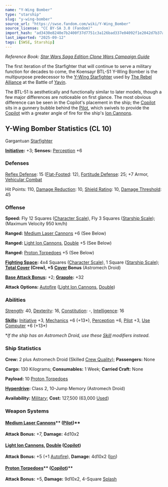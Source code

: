 ```yaml
---
name: "Y-Wing Bomber"
type: "starship"
slug: "y-wing-bomber"
source_url: "https://swse.fandom.com/wiki/Y-Wing_Bomber"
source_license: "CC BY-SA 3.0 (Fandom)"
import_hash: "ad3430e8240e7b2400f37d7751c3a126bad337e04092f1e2042d7b37acf9885e"
last_imported: "2025-09-12"
tags: [SWSE, Starship]
---
```

*Reference Book: [Star Wars Saga Edition Clone Wars Campaign Guide](https://swse.fandom.com/wiki/Star_Wars_Saga_Edition_Clone_Wars_Campaign_Guide)*

The first iteration of the Starfighter that will continue to serve a military function for decades to come, the Koensayr BTL-S1 Y-Wing Bomber is the multipurpose predecessor to the [Y-Wing Starfighter](https://swse.fandom.com/wiki/Y-Wing_Starfighter) used by [The Rebel Alliance](https://swse.fandom.com/wiki/The_Rebel_Alliance) at the Battle of [Yavin](https://swse.fandom.com/wiki/Yavin).

The BTL-51 is aesthetically and functionally similar to later models, though a few major differences are noticeable on first glance. The most obvious difference can be seen in the Copilot's placement in the ship; the [Copilot](https://swse.fandom.com/wiki/Copilot) sits in a gunnery bubble behind the [Pilot](https://swse.fandom.com/wiki/Pilot_(Vehicle_Combat)), which swivels to provide the [Copilot](https://swse.fandom.com/wiki/Copilot) with a greater angle of fire for the ship's [Ion Cannons](https://swse.fandom.com/wiki/Ion_Cannons).

## Y-Wing Bomber Statistics (CL 10)
Gargantuan [Starfighter](https://swse.fandom.com/wiki/Starfighter)

**[Initiative](https://swse.fandom.com/wiki/Initiative):** +3; **Senses:** [Perception](https://swse.fandom.com/wiki/Perception) +6
### Defenses
[Reflex Defense](https://swse.fandom.com/wiki/Reflex_Defense_(Vehicles)): 15 ([Flat-Footed](https://swse.fandom.com/wiki/Flat-Footed): 12), [Fortitude Defense](https://swse.fandom.com/wiki/Fortitude_Defense_(Vehicles)): 25; +7 Armor, [Vehicular Combat](https://swse.fandom.com/wiki/Vehicular_Combat)

Hit Points: 110, [Damage Reduction](https://swse.fandom.com/wiki/Damage_Reduction): 10, [Shield Rating](https://swse.fandom.com/wiki/Shield_Rating): 10, [Damage Threshold](https://swse.fandom.com/wiki/Damage_Threshold_(Vehicles)): 45
### Offense
**Speed:** Fly 12 Squares ([Character Scale](https://swse.fandom.com/wiki/Character_Scale)), Fly 3 Squares ([Starship Scale](https://swse.fandom.com/wiki/Starship_Scale)); (Maximum Velocity 950 km/h)

**Ranged:** [Medium Laser Cannons](https://swse.fandom.com/wiki/Medium_Laser_Cannons) +6 (See Below)

**Ranged:** [Light Ion Cannons](https://swse.fandom.com/wiki/Light_Ion_Cannons), [Double](https://swse.fandom.com/wiki/Double) +5 (See Below)

**Ranged:** [Proton Torpedoes](https://swse.fandom.com/wiki/Proton_Torpedoes) +5 (See Below)

**[Fighting Space](https://swse.fandom.com/wiki/Fighting_Space):** 4x4 Squares ([Character Scale](https://swse.fandom.com/wiki/Character_Scale)), 1 Square ([Starship Scale](https://swse.fandom.com/wiki/Starship_Scale)); **[Total Cover](https://swse.fandom.com/wiki/Total_Cover) **(Crew), +5 [**Cover**](https://swse.fandom.com/wiki/Cover)** Bonus** (Astromech Droid)

**[Base Attack Bonus](https://swse.fandom.com/wiki/Base_Attack_Bonus):** +2; **[Grapple](https://swse.fandom.com/wiki/Grapple):** +32

**Attack Options:** [Autofire](https://swse.fandom.com/wiki/Autofire_(Vehicle_Combat)) ([Light Ion Cannons](https://swse.fandom.com/wiki/Light_Ion_Cannons), [Double](https://swse.fandom.com/wiki/Double))
### Abilities
[Strength](https://swse.fandom.com/wiki/Strength): 40, [Dexterity](https://swse.fandom.com/wiki/Dexterity): 16, [Constitution](https://swse.fandom.com/wiki/Constitution): -, [Intelligence](https://swse.fandom.com/wiki/Intelligence): 16

**[Skills](https://swse.fandom.com/wiki/Skills):** [Initiative](https://swse.fandom.com/wiki/Initiative) +3, [Mechanics](https://swse.fandom.com/wiki/Mechanics) +6 (+13*), [Perception](https://swse.fandom.com/wiki/Perception) +6, [Pilot](https://swse.fandom.com/wiki/Pilot) +3, [Use Computer](https://swse.fandom.com/wiki/Use_Computer) +6 (+13*)

**If the ship has an Astromech Droid, use these [Skill](https://swse.fandom.com/wiki/Skill) modifiers instead.*
### Ship Statistics
**Crew:** 2 plus Astromech Droid (Skilled [Crew Quality](https://swse.fandom.com/wiki/Crew_Quality)); **Passengers:** None

**Cargo:** 130 Kilograms; **Consumables:** 1 Week; **Carried Craft:** None

**Payload:** 10 [Proton Torpedoes](https://swse.fandom.com/wiki/Proton_Torpedoes)

**[Hyperdrive](https://swse.fandom.com/wiki/Hyperdrive):** Class 2, 10-Jump Memory (Astromech Droid)

**Availability:** [Military](https://swse.fandom.com/wiki/Military); **Cost:** 127,500 (63,000 [Used](https://swse.fandom.com/wiki/Used))
### Weapon Systems
#### [**Medium Laser Cannons**](https://swse.fandom.com/wiki/Medium_Laser_Cannons)** ([Pilot](https://swse.fandom.com/wiki/Pilot_(Vehicle_Combat)))**
**Attack Bonus:** +7, **Damage:** 4d10x2

#### [**Light Ion Cannons**](https://swse.fandom.com/wiki/Light_Ion_Cannons)**, [Double](https://swse.fandom.com/wiki/Double) ([Copilot](https://swse.fandom.com/wiki/Copilot))**
**Attack Bonus:** +5 (+1 [Autofire](https://swse.fandom.com/wiki/Autofire_(Vehicle_Combat))), **Damage:** 4d10x2 ([Ion](https://swse.fandom.com/wiki/Ion))

#### [**Proton Torpedoes**](https://swse.fandom.com/wiki/Proton_Torpedoes)** ([Copilot](https://swse.fandom.com/wiki/Copilot))**
**Attack Bonus:** +5, **Damage:** 9d10x2, 4-Square [Splash](https://swse.fandom.com/wiki/Splash)